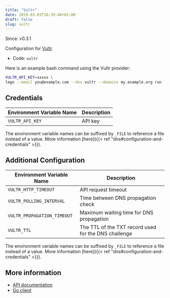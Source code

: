```yaml
---
title: "Vultr"
date: 2019-03-03T16:39:46+01:00
draft: false
slug: vultr
---
```


<!-- THIS DOCUMENTATION IS AUTO-GENERATED. PLEASE DO NOT EDIT. -->
<!-- providers/dns/vultr/vultr.toml -->
<!-- THIS DOCUMENTATION IS AUTO-GENERATED. PLEASE DO NOT EDIT. -->

Since: v0.3.1

Configuration for [Vultr](https://www.vultr.com/).


<!--more-->

- Code: `vultr`

Here is an example bash command using the Vultr provider:

```bash
VULTR_API_KEY=xxxxx \
lego --email you@example.com --dns vultr --domains my.example.org run
```




## Credentials

| Environment Variable Name | Description |
|-----------------------|-------------|
| `VULTR_API_KEY` | API key |

The environment variable names can be suffixed by `_FILE` to reference a file instead of a value.
More information [here]({{< ref "dns#configuration-and-credentials" >}}).


## Additional Configuration

| Environment Variable Name | Description |
|--------------------------------|-------------|
| `VULTR_HTTP_TIMEOUT` | API request timeout |
| `VULTR_POLLING_INTERVAL` | Time between DNS propagation check |
| `VULTR_PROPAGATION_TIMEOUT` | Maximum waiting time for DNS propagation |
| `VULTR_TTL` | The TTL of the TXT record used for the DNS challenge |

The environment variable names can be suffixed by `_FILE` to reference a file instead of a value.
More information [here]({{< ref "dns#configuration-and-credentials" >}}).




## More information

- [API documentation](https://www.vultr.com/api/#dns)
- [Go client](https://github.com/vultr/govultr)

<!-- THIS DOCUMENTATION IS AUTO-GENERATED. PLEASE DO NOT EDIT. -->
<!-- providers/dns/vultr/vultr.toml -->
<!-- THIS DOCUMENTATION IS AUTO-GENERATED. PLEASE DO NOT EDIT. -->
